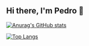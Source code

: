 ## Hi there, I'm Pedro 👋 

[![Anurag's GitHub stats](https://github-readme-stats.vercel.app/api?username=PedroMoreira-a22002701&show_icons=true&theme=tokyonight)](https://github.com/PedroMoreira-a22002701/github-readme-stats)

[![Top Langs](https://github-readme-stats.vercel.app/api/top-langs/?username=PedroMoreira-a22002701&size_weight=0.5&count_weight=0.5&theme=tokyonight)](https://github.com/anuraghazra/github-readme-stats)
